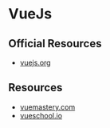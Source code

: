 # VueJs

## Official Resources
- [vuejs.org](https://vuejs.org)

## Resources
- [vuemastery.com](https://www.vuemastery.com)
- [vueschool.io](https://vueschool.io)
